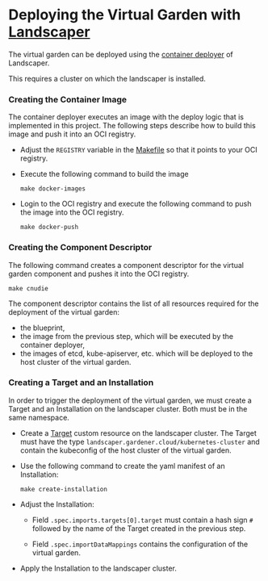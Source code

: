 # Deploying the Virtual Garden with [Landscaper](https://github.com/gardener/landscaper)

The virtual garden can be deployed using the 
[container deployer](https://github.com/gardener/landscaper/blob/master/docs/deployer/container.md) of Landscaper.

This requires a cluster on which the landscaper is installed.

### Creating the Container Image

The container deployer executes an image with the deploy logic that is implemented in this project.
The following steps describe how to build this image and push it into an OCI registry.

- Adjust the `REGISTRY` variable in the [Makefile](../Makefile) so that it points to your OCI registry.

- Execute the following command to build the image
  ```shell script
  make docker-images
  ``` 
  
- Login to the OCI registry and execute the following command to push the image into the OCI registry.
  ```shell script
  make docker-push
  ``` 

### Creating the Component Descriptor

The following command creates a component descriptor for the virtual garden component and pushes it into the
OCI registry.

```shell script
make cnudie
``` 

The component descriptor contains the list of all resources required for the deployment of the virtual garden: 

- the blueprint,  
- the image from the previous step, which will be executed by the container deployer,  
- the images of etcd, kube-apiserver, etc. which will be deployed to the host cluster of the virtual garden.  

### Creating a Target and an Installation

In order to trigger the deployment of the virtual garden, we must create a Target and an Installation on the landscaper 
cluster. Both must be in the same namespace.

- Create a [Target](https://github.com/gardener/landscapercli/blob/master/docs/examples/target.yaml) custom resource 
on the landscaper cluster. The Target must have the type `landscaper.gardener.cloud/kubernetes-cluster` and contain the 
kubeconfig of the host cluster of the virtual garden.

- Use the following command to create the yaml manifest of an Installation:

  ```shell script
  make create-installation
  ```

- Adjust the Installation:

  - Field `.spec.imports.targets[0].target` must contain a hash sign `#` followed by the name of the Target created in 
    the previous step.

  - Field `.spec.importDataMappings` contains the configuration of the virtual garden.

- Apply the Installation to the landscaper cluster.
